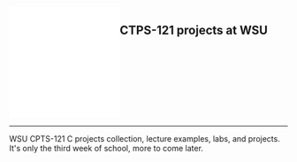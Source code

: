<img src="/media/coug.svg" align="left" width="200px"/>

## CTPS-121 projects at WSU

<br clear="left"/>

---

WSU CPTS-121 C projects collection, lecture examples, labs, and projects. It's only the third week of school, more to come later. 